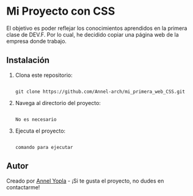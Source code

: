# Mi Proyecto con CSS

El objetivo es poder reflejar los conocimientos aprendidos en la primera clase de DEV.F. Por lo cual, he decidido copiar una página web de la empresa donde trabajo.

## Instalación

1. Clona este repositorio:

    ```

    git clone https://github.com/Annel-arch/mi_primera_web_CSS.git

    ```

2. Navega al directorio del proyecto:

    ```

    No es necesario

    ```

3. Ejecuta el proyecto:

    ```

    comando para ejecutar

    ```

## Autor

Creado por [Annel Yopla](https://github.com/Annel-arch) - ¡Si te gusta el proyecto, no dudes en contactarme!
